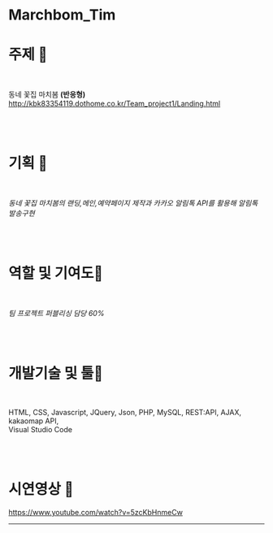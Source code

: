 # Marchbom_Tim

# 


# 주제 🧡

<br/>

동네 꽃집 마치봄 **(반응형)**
http://kbk83354119.dothome.co.kr/Team_project1/Landing.html

<br/> <br/>

# 기획 💛

<br/>

_동네 꽃집 마치봄의 랜딩,메인,예약페이지 제작과 카카오 알림톡 API를 활용해 알림톡 발송구현_

<br/> <br/>

# 역할 및 기여도💚

<br/>
 
_팀 프로젝트 퍼블리싱 담당 60%_
 
<br/> <br/>
 
# 개발기술 및 툴💙
 
<br/>
 
HTML,   CSS,   Javascript,   JQuery,   Json,   PHP,   MySQL,   REST:API,   AJAX,   kakaomap API,   
Visual Studio Code
 
<br/> <br/>

# 시연영상 💜
https://www.youtube.com/watch?v=5zcKbHnmeCw
 
---------------------------------------

